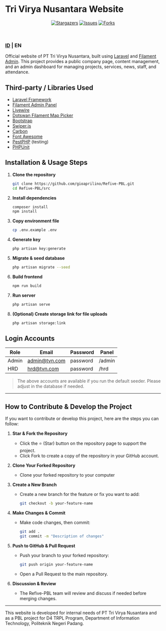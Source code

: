 # Tri Virya Nusantara Website

<p align="center">
  <a href="https://github.com/gioaprilino/Refive-PBL/stargazers"><img src="https://img.shields.io/github/stars/gioaprilino/Refive-PBL.svg?style=for-the-badge" alt="Stargazers"></a>
  <a href="https://github.com/gioaprilino/Refive-PBL/issues"><img src="https://img.shields.io/github/issues/gioaprilino/Refive-PBL.svg?style=for-the-badge" alt="Issues"></a>
  <a href="https://github.com/gioaprilino/Refive-PBL/network/members"><img src="https://img.shields.io/github/forks/gioaprilino/Refive-PBL.svg?style=for-the-badge" alt="Forks"></a>
</p>
<br>
<h3><a href="README.md">ID</a> | EN</h3>

Official website of PT Tri Virya Nusantara, built using [Laravel](https://laravel.com/) and [Filament Admin](https://filamentphp.com/). This project provides a public company page, content management, and an admin dashboard for managing projects, services, news, staff, and attendance.

## Third-party / Libraries Used

- [Laravel Framework](https://laravel.com/)
- [Filament Admin Panel](https://filamentphp.com/)
- [Livewire](https://livewire.laravel.com/)
- [Dotswan Filament Map Picker](https://filamentphp.com/plugins/dotswan-map-picker)
- [Bootstrap](https://getbootstrap.com/)
- [Swiper.js](https://swiperjs.com/)
- [Carbon](https://carbon.nesbot.com/)
- [Font Awesome](https://fontawesome.com/)
- [PestPHP](https://pestphp.com/) (testing)
- [PHPUnit](https://phpunit.de/)

## Installation & Usage Steps

1. **Clone the repository**
   ```sh
   git clone https://github.com/gioaprilino/Refive-PBL.git
   cd Refive-PBL/src
   ```

2. **Install dependencies**
   ```sh
   composer install
   npm install
   ```

3. **Copy environment file**
   ```sh
   cp .env.example .env
   ```

4. **Generate key**
   ```sh
   php artisan key:generate
   ```

5. **Migrate & seed database**
   ```sh
   php artisan migrate --seed
   ```

6. **Build frontend**
   ```sh
   npm run build
   ```

7. **Run server**
   ```sh
   php artisan serve
   ```

8. **(Optional) Create storage link for file uploads**
   ```sh
   php artisan storage:link
   ```

## Login Accounts

| Role   | Email              | Password   | Panel      |
|--------|--------------------|------------|------------|
| Admin  | admin@tvn.com      | password   | /admin     |
| HRD    | hrd@tvn.com        | password   | /hrd       |

> The above accounts are available if you run the default seeder. Please adjust in the database if needed.

---

## How to Contribute & Develop the Project

If you want to contribute or develop this project, here are the steps you can follow:

1. **Star & Fork the Repository**
   - Click the ⭐️ (Star) button on the repository page to support the project.
   - Click Fork to create a copy of the repository in your GitHub account.

2. **Clone Your Forked Repository**
   - Clone your forked repository to your computer

3. **Create a New Branch**
   - Create a new branch for the feature or fix you want to add:
     ```sh
     git checkout -b your-feature-name
     ```

4. **Make Changes & Commit**
   - Make code changes, then commit:
     ```sh
     git add .
     git commit -m "Description of changes"
     ```

5. **Push to GitHub & Pull Request**
   - Push your branch to your forked repository:
     ```sh
     git push origin your-feature-name
     ```
   - Open a Pull Request to the main repository.

6. **Discussion & Review**
   - The Refive-PBL team will review and discuss if needed before merging changes.

---

This website is developed for internal needs of PT Tri Virya Nusantara and as a PBL project for D4 TRPL Program, Department of Information Technology, Politeknik Negeri Padang.
